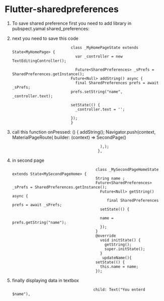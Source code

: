 # Flutter-sharedpreferences

1) To save shared preference first you need to add library in pubspect.yamal
                 shared_preferences:

2) next you need to save this code


                                 class _MyHomePageState extends State<MyHomePage> {
                                   var _controller = new TextEditingController();

                                   Future<SharedPreferences> _sPrefs = SharedPreferences.getInstance();
                                 Future<Null> addString() async {
                                   final SharedPreferences prefs = await _sPrefs;
                                 prefs.setString("name", _controller.text);

                                 setState(() {
                                   _controller.text = '';

                                 });  
                                 }
3) call this function 
                                 onPressed: () {
                                              addString();
                                              Navigator.push(context, MaterialPageRoute(
                                                builder: (context) => SecondPage()
             
                                              ),);
                                             },

4) in second page 


                                            class _MySecondPageHomeState extends State<MySecondPageHome> {
                                            String name ;
                                            Future<SharedPreferences> _sPrefs = SharedPreferences.getInstance();
                                              Future<Null> getString() async {
                                                 final SharedPreferences prefs = await _sPrefs;
                                              setState(() {
    
                                              name = prefs.getString("name");
                                              });
                                            }
                                            @override
                                              void initState() {
                                                getString();
                                                super.initState();
                                              }
                                               updateName(){
                                            setState(() {
                                              this.name = name;
                                            });

5) finally displaying data in textbox

                                           child: Text("You enterd $name"),

